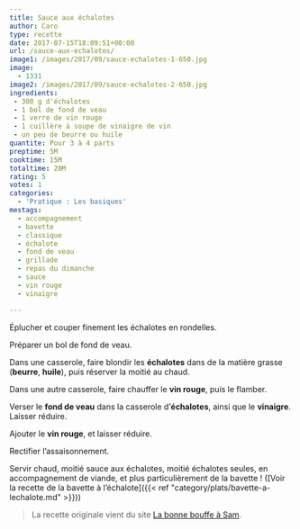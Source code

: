 ```yaml
---
title: Sauce aux échalotes
author: Caro
type: recette
date: 2017-07-15T18:09:51+00:00
url: /sauce-aux-echalotes/
image1: /images/2017/09/sauce-echalotes-1-650.jpg
image:
  - 1331
image2: /images/2017/09/sauce-echalotes-2-650.jpg
ingredients:
 - 300 g d'échalotes
 - 1 bol de fond de veau
 - 1 verre de vin rouge
 - 1 cuillère à soupe de vinaigre de vin
 - un peu de beurre ou huile
quantite: Pour 3 à 4 parts
preptime: 5M
cooktime: 15M
totaltime: 20M
rating: 5
votes: 1
categories:
  - 'Pratique : Les basiques'
mestags:
  - accompagnement
  - bavette
  - classique
  - échalote
  - fond de veau
  - grillade
  - repas du dimanche
  - sauce
  - vin rouge
  - vinaigre

---
```

Éplucher et couper finement les échalotes en rondelles.

Préparer un bol de fond de veau.

Dans une casserole, faire blondir les **échalotes** dans de la matière grasse (**beurre**, **huile**), puis réserver la moitié au chaud.

Dans une autre casserole, faire chauffer le **vin rouge**, puis le flamber.

Verser le **fond de veau** dans la casserole d&rsquo;**échalotes**, ainsi que le **vinaigre**. Laisser réduire.

Ajouter le **vin rouge**, et laisser réduire.

Rectifier l&rsquo;assaisonnement.

Servir chaud, moitié sauce aux échalotes, moitié échalotes seules, en accompagnement de viande, et plus particulièrement de la bavette ! ([Voir la recette de la bavette à l&rsquo;échalote]({{< ref "category/plats/bavette-a-lechalote.md" >}}))

> La recette originale vient du site <a href="https://bouffeasam.wordpress.com/2015/03/08/bavette-a-lechalote/" target="_blank" rel="noopener">La bonne bouffe à Sam</a>.
